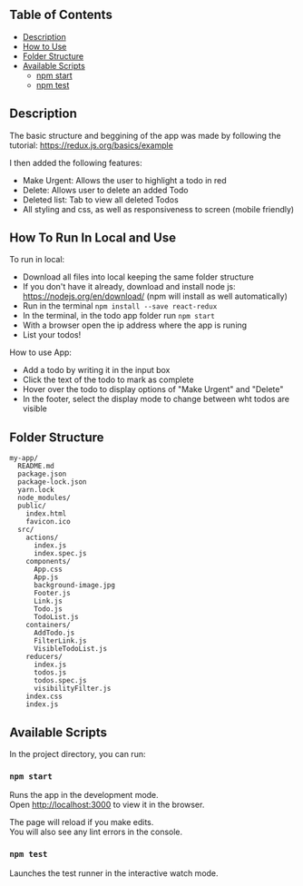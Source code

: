 
## Table of Contents

- [Description](#description)
- [How to Use](#how-to-run-in-local-and-use)
- [Folder Structure](#folder-structure)
- [Available Scripts](#available-scripts)
  - [npm start](#npm-start)
  - [npm test](#npm-test)



## Description

The basic structure and beggining of the app was made by following the tutorial:
https://redux.js.org/basics/example

I then added the following features:
- Make Urgent: Allows the user to highlight a todo in red
- Delete: Allows user to delete an added Todo
- Deleted list: Tab to view all deleted Todos
- All styling and css, as well as responsiveness to screen (mobile friendly)


## How To Run In Local and Use

To run in local:
- Download all files into local keeping the same folder structure 
- If you don't have it already, download and install node js: https://nodejs.org/en/download/ (npm will install as well automatically)
- Run in the terminal `npm install --save react-redux`
- In the terminal, in the todo app folder run `npm start` 
- With a browser open the ip address where the app is runing
- List your todos!

How to use App:
- Add a todo by writing it in the input box
- Click the text of the todo to mark as complete
- Hover over the todo to display options of "Make Urgent" and "Delete"
- In the footer, select the display mode to change between wht todos are visible



## Folder Structure


```
my-app/
  README.md
  package.json
  package-lock.json
  yarn.lock
  node_modules/
  public/
    index.html
    favicon.ico
  src/
    actions/
      index.js
      index.spec.js
    components/
      App.css
      App.js
      background-image.jpg
      Footer.js
      Link.js
      Todo.js
      TodoList.js
    containers/
      AddTodo.js
      FilterLink.js
      VisibleTodoList.js
    reducers/
      index.js
      todos.js
      todos.spec.js
      visibilityFilter.js
    index.css
    index.js
```


## Available Scripts

In the project directory, you can run:

### `npm start`

Runs the app in the development mode.<br>
Open [http://localhost:3000](http://localhost:3000) to view it in the browser.

The page will reload if you make edits.<br>
You will also see any lint errors in the console.

### `npm test`

Launches the test runner in the interactive watch mode.<br>



